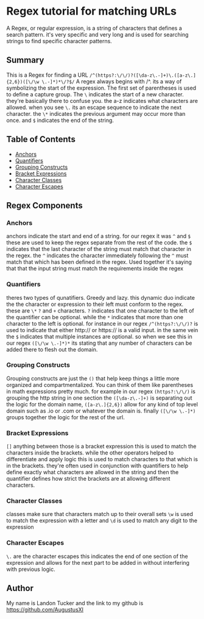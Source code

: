 # Regex tutorial for matching URLs

A Regex, or regular expression, is a string of characters that defines a search pattern. it's very specific and very long and is used for searching strings to find specific character patterns.

## Summary

This is a Regex for finding a URL
`/^(https?:\/\/)?([\da-z\.-]+)\.([a-z\.]{2,6})([\/\w \.-]*)*\/?$/`
A regex always begins with /^. its a way of symbolizing the start of the expression. The first set of parentheses is used to define a capture group. The `\` indicates the start of a new character. they're basically there to confuse you. the a-z indicates what characters are allowed. when you see `\.` its an escape sequence to indicate the next character. the `\*` indicates the previous argument may occur more than once. and `$` indicates the end of the string.

## Table of Contents

- [Anchors](#anchors)
- [Quantifiers](#quantifiers)
- [Grouping Constructs](#grouping-constructs)
- [Bracket Expressions](#bracket-expressions)
- [Character Classes](#character-classes)
- [Character Escapes](#character-escapes)

## Regex Components

### Anchors

anchors indicate the start and end of a string. for our regex it was `^` and `$`
these are used to keep the regex separate from the rest of the code. the `$` indicates that the last character of the string must match that character in the regex. the `^` indicates the character immediately following the `^` must match that which has been defined in the regex. Used together it's saying that that the input string must match the requirements inside the regex

### Quantifiers

theres two types of qunatifiers. Greedy and lazy. this dynamic duo indicate the the character or expression to their left must conform to the regex.
these are `\*` `?` and `+` characters. `?` indicates that one character to the left of the quantifier can be optional. while the `*` indicates that more than one character to the left is optional.
for instance in our regex `/^(https?:\/\/)?` is used to indicate that either http:// or https:// is a valid input.
in the same vein the `$` indicates that multiple instances are optional. so when we see this in our regex `([\/\w \.-]*)*` its stating that any number of characters can be added there to flesh out the domain.

### Grouping Constructs

Grouping constructs are just the `()` that help keep things a little more organized and compartmentalized. You can think of them like parentheses in math expressions pretty much.
for example in our regex `(https?:\/\/)` is grouping the http string in one section the `([\da-z\.-]+)` is separating out the logic for the domain name, `([a-z\.]{2,6})` allow for any kind of top level domain such as .io or .com or whatever the domain is.
finally `([\/\w \.-]*)` groups together the logic for the rest of the url.

### Bracket Expressions

`[]` anything between those is a bracket expression
this is used to match the characters inside the brackets. while the other operators helped to differentiate and apply logic this is used to match characters to that which is in the brackets. they're often used in conjunction with quantifiers to help define exactly what characters are allowed in the string and then the quantifier defines how strict the brackets are at allowing different characters.

### Character Classes

classes make sure that characters match up to their overall sets
`\w` is used to match the expression with a letter and `\d` is used to match any digit to the expression

### Character Escapes

`\.` are the character escapes this indicates the end of one section of the expression and allows for the next part to be added in without interfering with previous logic.

## Author

My name is Landon Tucker and the link to my github is https://github.com/AugustusXI
